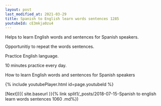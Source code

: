 ```yaml
---
layout: post
last_modified_at: 2021-03-29
title: Spanish to English learn words sentences 1285 
youtubeId: cE3mkja0zu4
---
```

 
 
Helps to learn English words and sentences for Spanish speakers.

Opportunitiy to repeat the words sentences. 

Practice English language. 
 
10 minutes practice every day. 
 
How to learn English words and sentences for Spanish speakers 
 
{% include youtubePlayer.html id=page.youtubeId %}
 
 
[Next]({{ site.baseurl }}{% link  split1/_posts/2018-07-15-Spanish to english learn words sentences 1060 .md%})
 
